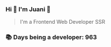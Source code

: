 ### Hi 👋 I&#39;m Juani 🦁

> I&#39;m a Frontend Web Developer SSR

### 📚 Days being a developer: 963

